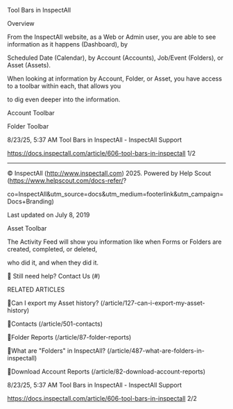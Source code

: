 Tool Bars in InspectAll

Overview

From the InspectAll website, as a Web or Admin user, you are able to see information as it happens (Dashboard), by

Scheduled Date (Calendar), by Account (Accounts), Job/Event (Folders), or Asset (Assets).

When looking at information by Account, Folder, or Asset, you have access to a toolbar within each, that allows you

to dig even deeper into the information.

Account Toolbar

Folder Toolbar

8/23/25, 5:37 AM Tool Bars in InspectAll - InspectAll Support

https://docs.inspectall.com/article/606-tool-bars-in-inspectall 1/2


---

© InspectAll (http://www.inspectall.com) 2025. Powered by Help Scout (https://www.helpscout.com/docs-refer/?

co=InspectAll&utm_source=docs&utm_medium=footerlink&utm_campaign=Docs+Branding)

Last updated on July 8, 2019

Asset Toolbar

The Activity Feed will show you information like when Forms or Folders are created, completed, or deleted,

who did it, and when they did it.

 Still need help? Contact Us (#)

RELATED ARTICLES

Can I export my Asset history? (/article/127-can-i-export-my-asset-history)

Contacts (/article/501-contacts)

Folder Reports (/article/87-folder-reports)

What are "Folders" in InspectAll? (/article/487-what-are-folders-in-inspectall)

Download Account Reports (/article/82-download-account-reports)

8/23/25, 5:37 AM Tool Bars in InspectAll - InspectAll Support

https://docs.inspectall.com/article/606-tool-bars-in-inspectall 2/2

